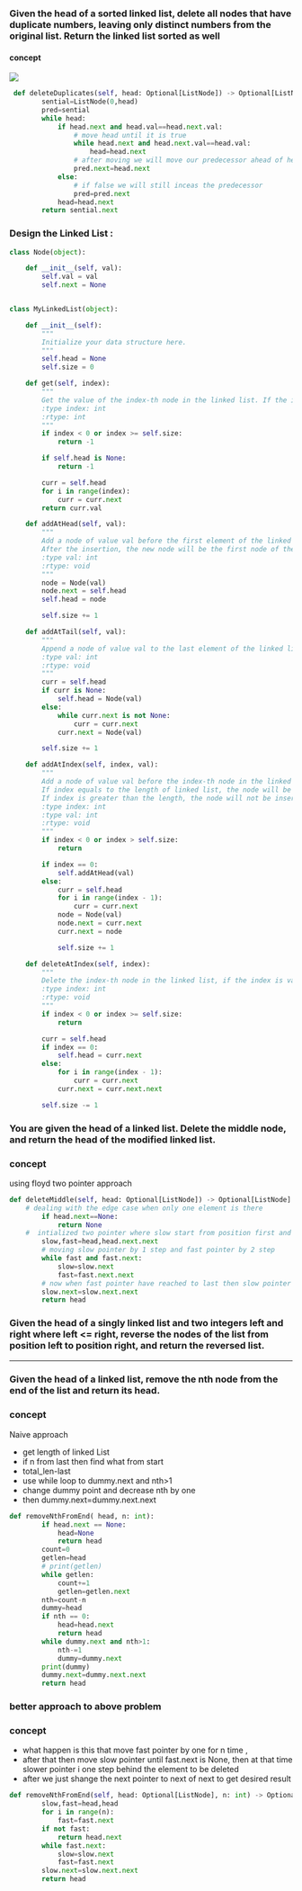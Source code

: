 ### Given the head of a sorted linked list, delete all nodes that have duplicate numbers, leaving only distinct numbers from the original list. Return the linked list sorted as well

#### concept 
<img src="./images/WhatsApp Image 2022-10-19 at 7.20.01 PM.jpeg">

```python
 def deleteDuplicates(self, head: Optional[ListNode]) -> Optional[ListNode]:
        sential=ListNode(0,head)
        pred=sential
        while head:
            if head.next and head.val==head.next.val:
                # move head until it is true 
                while head.next and head.next.val==head.val:
                    head=head.next
                # after moving we will move our predecessor ahead of head node so that we can get a new elemenr
                pred.next=head.next
            else:
                # if false we will still inceas the predecessor
                pred=pred.next
            head=head.next
        return sential.next
```

### Design the Linked List :

```python
class Node(object):

    def __init__(self, val):
        self.val = val
        self.next = None


class MyLinkedList(object):

    def __init__(self):
        """
        Initialize your data structure here.
        """
        self.head = None
        self.size = 0

    def get(self, index):
        """
        Get the value of the index-th node in the linked list. If the index is invalid, return -1.
        :type index: int
        :rtype: int
        """
        if index < 0 or index >= self.size:
            return -1

        if self.head is None:
            return -1

        curr = self.head
        for i in range(index):
            curr = curr.next
        return curr.val

    def addAtHead(self, val):
        """
        Add a node of value val before the first element of the linked list.
        After the insertion, the new node will be the first node of the linked list.
        :type val: int
        :rtype: void
        """
        node = Node(val)
        node.next = self.head
        self.head = node

        self.size += 1

    def addAtTail(self, val):
        """
        Append a node of value val to the last element of the linked list.
        :type val: int
        :rtype: void
        """
        curr = self.head
        if curr is None:
            self.head = Node(val)
        else:
            while curr.next is not None:
                curr = curr.next
            curr.next = Node(val)

        self.size += 1

    def addAtIndex(self, index, val):
        """
        Add a node of value val before the index-th node in the linked list.
        If index equals to the length of linked list, the node will be appended to the end of linked list.
        If index is greater than the length, the node will not be inserted.
        :type index: int
        :type val: int
        :rtype: void
        """
        if index < 0 or index > self.size:
            return

        if index == 0:
            self.addAtHead(val)
        else:
            curr = self.head
            for i in range(index - 1):
                curr = curr.next
            node = Node(val)
            node.next = curr.next
            curr.next = node

            self.size += 1

    def deleteAtIndex(self, index):
        """
        Delete the index-th node in the linked list, if the index is valid.
        :type index: int
        :rtype: void
        """
        if index < 0 or index >= self.size:
            return

        curr = self.head
        if index == 0:
            self.head = curr.next
        else:
            for i in range(index - 1):
                curr = curr.next
            curr.next = curr.next.next

        self.size -= 1

```

### You are given the head of a linked list. Delete the middle node, and return the head of the modified linked list.

### concept
 using floyd two pointer approach

```python
def deleteMiddle(self, head: Optional[ListNode]) -> Optional[ListNode]:
    # dealing with the edge case when only one element is there
        if head.next==None:
            return None
    #  intialized two pointer where slow start from position first and fast point start from 3rd element
        slow,fast=head,head.next.next
        # moving slow pointer by 1 step and fast pointer by 2 step 
        while fast and fast.next:
            slow=slow.next
            fast=fast.next.next
        # now when fast pointer have reached to last then slow pointer is 1 step behind middle and we need to delete it so our next pointer will point the next node of the middle 
        slow.next=slow.next.next
        return head
```

### Given the head of a singly linked list and two integers left and right where left <= right, reverse the nodes of the list from position left to position right, and return the reversed list.

<hr>
 
### Given the head of a linked list, remove the nth node from the end of the list and return its head.

### concept
Naive approach 
- get length of linked List
- if n from last then find what from start
- total_len-last
-  use while loop to dummy.next and nth>1
-  change dummy point and decrease  nth by one 
- then dummy.next=dummy.next.next

```python
def removeNthFromEnd( head, n: int):
        if head.next == None:
            head=None
            return head
        count=0
        getlen=head
        # print(getlen)
        while getlen:
            count+=1
            getlen=getlen.next
        nth=count-n
        dummy=head
        if nth == 0:
            head=head.next
            return head
        while dummy.next and nth>1:
            nth-=1
            dummy=dummy.next
        print(dummy)
        dummy.next=dummy.next.next
        return head
```
### better approach to above problem
### concept 
- what happen is this that move fast pointer by one for n time ,
- after that then move slow pointer until fast.next is None, 
then at that time slower pointer i one step behind the element to be deleted  
-  after we just shange the next pointer to next of next to get desired result  
```python
def removeNthFromEnd(self, head: Optional[ListNode], n: int) -> Optional[ListNode]:
        slow,fast=head,head
        for i in range(n):
            fast=fast.next
        if not fast:
            return head.next
        while fast.next:
            slow=slow.next
            fast=fast.next
        slow.next=slow.next.next
        return head
```
